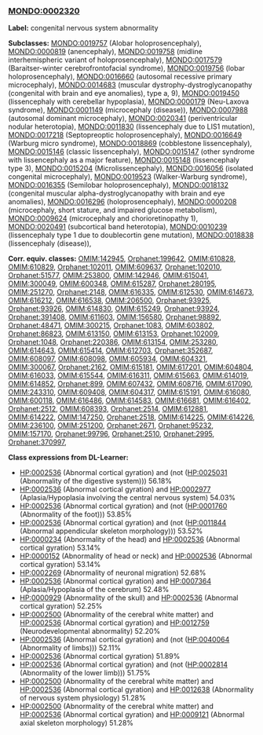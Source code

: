 
### [MONDO:0002320](http://purl.obolibrary.org/obo/MONDO_0002320)
**Label:** congenital nervous system abnormality

**Subclasses:** [MONDO:0019757](http://purl.obolibrary.org/obo/MONDO_0019757) (Alobar holoprosencephaly), [MONDO:0000819](http://purl.obolibrary.org/obo/MONDO_0000819) (anencephaly), [MONDO:0019758](http://purl.obolibrary.org/obo/MONDO_0019758) (midline interhemispheric variant of holoprosencephaly), [MONDO:0017579](http://purl.obolibrary.org/obo/MONDO_0017579) (Baraitser-winter cerebrofrontofacial syndrome), [MONDO:0019756](http://purl.obolibrary.org/obo/MONDO_0019756) (lobar holoprosencephaly), [MONDO:0016660](http://purl.obolibrary.org/obo/MONDO_0016660) (autosomal recessive primary microcephaly), [MONDO:0014683](http://purl.obolibrary.org/obo/MONDO_0014683) (muscular dystrophy-dystroglycanopathy (congenital with brain and eye anomalies), type a, 9), [MONDO:0019450](http://purl.obolibrary.org/obo/MONDO_0019450) (lissencephaly with cerebellar hypoplasia), [MONDO:0000179](http://purl.obolibrary.org/obo/MONDO_0000179) (Neu-Laxova syndrome), [MONDO:0001149](http://purl.obolibrary.org/obo/MONDO_0001149) (microcephaly (disease)), [MONDO:0007988](http://purl.obolibrary.org/obo/MONDO_0007988) (autosomal dominant microcephaly), [MONDO:0020341](http://purl.obolibrary.org/obo/MONDO_0020341) (periventricular nodular heterotopia), [MONDO:0011830](http://purl.obolibrary.org/obo/MONDO_0011830) (lissencephaly due to LIS1 mutation), [MONDO:0017218](http://purl.obolibrary.org/obo/MONDO_0017218) (Septopreoptic holoprosencephaly), [MONDO:0016649](http://purl.obolibrary.org/obo/MONDO_0016649) (Warburg micro syndrome), [MONDO:0018869](http://purl.obolibrary.org/obo/MONDO_0018869) (cobblestone lissencephaly), [MONDO:0015146](http://purl.obolibrary.org/obo/MONDO_0015146) (classic lissencephaly), [MONDO:0015147](http://purl.obolibrary.org/obo/MONDO_0015147) (other syndrome with lissencephaly as a major feature), [MONDO:0015148](http://purl.obolibrary.org/obo/MONDO_0015148) (lissencephaly type 3), [MONDO:0015204](http://purl.obolibrary.org/obo/MONDO_0015204) (Microlissencephaly), [MONDO:0016056](http://purl.obolibrary.org/obo/MONDO_0016056) (isolated congenital microcephaly), [MONDO:0019523](http://purl.obolibrary.org/obo/MONDO_0019523) (Walker-Warburg syndrome), [MONDO:0016355](http://purl.obolibrary.org/obo/MONDO_0016355) (Semilobar holoprosencephaly), [MONDO:0018132](http://purl.obolibrary.org/obo/MONDO_0018132) (congenital muscular alpha-dystroglycanopathy with brain and eye anomalies), [MONDO:0016296](http://purl.obolibrary.org/obo/MONDO_0016296) (holoprosencephaly), [MONDO:0000208](http://purl.obolibrary.org/obo/MONDO_0000208) (microcephaly, short stature, and impaired glucose metabolism), [MONDO:0009624](http://purl.obolibrary.org/obo/MONDO_0009624) (microcephaly and chorioretinopathy 1), [MONDO:0020491](http://purl.obolibrary.org/obo/MONDO_0020491) (subcortical band heterotopia), [MONDO:0010239](http://purl.obolibrary.org/obo/MONDO_0010239) (lissencephaly type 1 due to doublecortin gene mutation), [MONDO:0018838](http://purl.obolibrary.org/obo/MONDO_0018838) (lissencephaly (disease)), 

**Corr. equiv. classes:** [OMIM:142945](http://purl.obolibrary.org/obo/OMIM_142945), [Orphanet:199642](http://www.orpha.net/ORDO/Orphanet_199642), [OMIM:610828](http://purl.obolibrary.org/obo/OMIM_610828), [OMIM:610829](http://purl.obolibrary.org/obo/OMIM_610829), [Orphanet:102011](http://www.orpha.net/ORDO/Orphanet_102011), [OMIM:609637](http://purl.obolibrary.org/obo/OMIM_609637), [Orphanet:102010](http://www.orpha.net/ORDO/Orphanet_102010), [Orphanet:51577](http://www.orpha.net/ORDO/Orphanet_51577), [OMIM:253800](http://purl.obolibrary.org/obo/OMIM_253800), [OMIM:142946](http://purl.obolibrary.org/obo/OMIM_142946), [OMIM:615041](http://purl.obolibrary.org/obo/OMIM_615041), [OMIM:300049](http://purl.obolibrary.org/obo/OMIM_300049), [OMIM:600348](http://purl.obolibrary.org/obo/OMIM_600348), [OMIM:615287](http://purl.obolibrary.org/obo/OMIM_615287), [Orphanet:280195](http://www.orpha.net/ORDO/Orphanet_280195), [OMIM:251270](http://purl.obolibrary.org/obo/OMIM_251270), [Orphanet:2148](http://www.orpha.net/ORDO/Orphanet_2148), [OMIM:616335](http://purl.obolibrary.org/obo/OMIM_616335), [OMIM:612530](http://purl.obolibrary.org/obo/OMIM_612530), [OMIM:614673](http://purl.obolibrary.org/obo/OMIM_614673), [OMIM:616212](http://purl.obolibrary.org/obo/OMIM_616212), [OMIM:616538](http://purl.obolibrary.org/obo/OMIM_616538), [OMIM:206500](http://purl.obolibrary.org/obo/OMIM_206500), [Orphanet:93925](http://www.orpha.net/ORDO/Orphanet_93925), [Orphanet:93926](http://www.orpha.net/ORDO/Orphanet_93926), [OMIM:614830](http://purl.obolibrary.org/obo/OMIM_614830), [OMIM:615249](http://purl.obolibrary.org/obo/OMIM_615249), [Orphanet:93924](http://www.orpha.net/ORDO/Orphanet_93924), [Orphanet:391408](http://www.orpha.net/ORDO/Orphanet_391408), [OMIM:611603](http://purl.obolibrary.org/obo/OMIM_611603), [OMIM:156580](http://purl.obolibrary.org/obo/OMIM_156580), [Orphanet:98892](http://www.orpha.net/ORDO/Orphanet_98892), [Orphanet:48471](http://www.orpha.net/ORDO/Orphanet_48471), [OMIM:300215](http://purl.obolibrary.org/obo/OMIM_300215), [Orphanet:1083](http://www.orpha.net/ORDO/Orphanet_1083), [OMIM:603802](http://purl.obolibrary.org/obo/OMIM_603802), [Orphanet:86823](http://www.orpha.net/ORDO/Orphanet_86823), [OMIM:613150](http://purl.obolibrary.org/obo/OMIM_613150), [OMIM:613153](http://purl.obolibrary.org/obo/OMIM_613153), [Orphanet:102009](http://www.orpha.net/ORDO/Orphanet_102009), [Orphanet:1048](http://www.orpha.net/ORDO/Orphanet_1048), [Orphanet:220386](http://www.orpha.net/ORDO/Orphanet_220386), [OMIM:613154](http://purl.obolibrary.org/obo/OMIM_613154), [OMIM:253280](http://purl.obolibrary.org/obo/OMIM_253280), [OMIM:614643](http://purl.obolibrary.org/obo/OMIM_614643), [OMIM:615414](http://purl.obolibrary.org/obo/OMIM_615414), [OMIM:612703](http://purl.obolibrary.org/obo/OMIM_612703), [Orphanet:352687](http://www.orpha.net/ORDO/Orphanet_352687), [OMIM:608097](http://purl.obolibrary.org/obo/OMIM_608097), [OMIM:608098](http://purl.obolibrary.org/obo/OMIM_608098), [OMIM:605934](http://purl.obolibrary.org/obo/OMIM_605934), [OMIM:604321](http://purl.obolibrary.org/obo/OMIM_604321), [OMIM:300067](http://purl.obolibrary.org/obo/OMIM_300067), [Orphanet:2162](http://www.orpha.net/ORDO/Orphanet_2162), [OMIM:615181](http://purl.obolibrary.org/obo/OMIM_615181), [OMIM:617201](http://purl.obolibrary.org/obo/OMIM_617201), [OMIM:604804](http://purl.obolibrary.org/obo/OMIM_604804), [OMIM:616033](http://purl.obolibrary.org/obo/OMIM_616033), [OMIM:615544](http://purl.obolibrary.org/obo/OMIM_615544), [OMIM:616311](http://purl.obolibrary.org/obo/OMIM_616311), [OMIM:615663](http://purl.obolibrary.org/obo/OMIM_615663), [OMIM:614019](http://purl.obolibrary.org/obo/OMIM_614019), [OMIM:614852](http://purl.obolibrary.org/obo/OMIM_614852), [Orphanet:899](http://www.orpha.net/ORDO/Orphanet_899), [OMIM:607432](http://purl.obolibrary.org/obo/OMIM_607432), [OMIM:608716](http://purl.obolibrary.org/obo/OMIM_608716), [OMIM:617090](http://purl.obolibrary.org/obo/OMIM_617090), [OMIM:243310](http://purl.obolibrary.org/obo/OMIM_243310), [OMIM:609408](http://purl.obolibrary.org/obo/OMIM_609408), [OMIM:604317](http://purl.obolibrary.org/obo/OMIM_604317), [OMIM:615191](http://purl.obolibrary.org/obo/OMIM_615191), [OMIM:616080](http://purl.obolibrary.org/obo/OMIM_616080), [OMIM:600118](http://purl.obolibrary.org/obo/OMIM_600118), [OMIM:616486](http://purl.obolibrary.org/obo/OMIM_616486), [OMIM:614583](http://purl.obolibrary.org/obo/OMIM_614583), [OMIM:616681](http://purl.obolibrary.org/obo/OMIM_616681), [OMIM:616402](http://purl.obolibrary.org/obo/OMIM_616402), [Orphanet:2512](http://www.orpha.net/ORDO/Orphanet_2512), [OMIM:608393](http://purl.obolibrary.org/obo/OMIM_608393), [Orphanet:2514](http://www.orpha.net/ORDO/Orphanet_2514), [OMIM:612881](http://purl.obolibrary.org/obo/OMIM_612881), [OMIM:614222](http://purl.obolibrary.org/obo/OMIM_614222), [OMIM:147250](http://purl.obolibrary.org/obo/OMIM_147250), [Orphanet:2518](http://www.orpha.net/ORDO/Orphanet_2518), [OMIM:614225](http://purl.obolibrary.org/obo/OMIM_614225), [OMIM:614226](http://purl.obolibrary.org/obo/OMIM_614226), [OMIM:236100](http://purl.obolibrary.org/obo/OMIM_236100), [OMIM:251200](http://purl.obolibrary.org/obo/OMIM_251200), [Orphanet:2671](http://www.orpha.net/ORDO/Orphanet_2671), [Orphanet:95232](http://www.orpha.net/ORDO/Orphanet_95232), [OMIM:157170](http://purl.obolibrary.org/obo/OMIM_157170), [Orphanet:99796](http://www.orpha.net/ORDO/Orphanet_99796), [Orphanet:2510](http://www.orpha.net/ORDO/Orphanet_2510), [Orphanet:2995](http://www.orpha.net/ORDO/Orphanet_2995), [Orphanet:370997](http://www.orpha.net/ORDO/Orphanet_370997), 

**Class expressions from DL-Learner:**

- [HP:0002536](http://purl.obolibrary.org/obo/HP_0002536) (Abnormal cortical gyration) and (not ([HP:0025031](http://purl.obolibrary.org/obo/HP_0025031) (Abnormality of the digestive system))) 56.18%
- [HP:0002536](http://purl.obolibrary.org/obo/HP_0002536) (Abnormal cortical gyration) and [HP:0002977](http://purl.obolibrary.org/obo/HP_0002977) (Aplasia/Hypoplasia involving the central nervous system) 54.03%
- [HP:0002536](http://purl.obolibrary.org/obo/HP_0002536) (Abnormal cortical gyration) and (not ([HP:0001760](http://purl.obolibrary.org/obo/HP_0001760) (Abnormality of the foot))) 53.85%
- [HP:0002536](http://purl.obolibrary.org/obo/HP_0002536) (Abnormal cortical gyration) and (not ([HP:0011844](http://purl.obolibrary.org/obo/HP_0011844) (Abnormal appendicular skeleton morphology))) 53.52%
- [HP:0000234](http://purl.obolibrary.org/obo/HP_0000234) (Abnormality of the head) and [HP:0002536](http://purl.obolibrary.org/obo/HP_0002536) (Abnormal cortical gyration) 53.14%
- [HP:0000152](http://purl.obolibrary.org/obo/HP_0000152) (Abnormality of head or neck) and [HP:0002536](http://purl.obolibrary.org/obo/HP_0002536) (Abnormal cortical gyration) 53.14%
- [HP:0002269](http://purl.obolibrary.org/obo/HP_0002269) (Abnormality of neuronal migration) 52.68%
- [HP:0002536](http://purl.obolibrary.org/obo/HP_0002536) (Abnormal cortical gyration) and [HP:0007364](http://purl.obolibrary.org/obo/HP_0007364) (Aplasia/Hypoplasia of the cerebrum) 52.48%
- [HP:0000929](http://purl.obolibrary.org/obo/HP_0000929) (Abnormality of the skull) and [HP:0002536](http://purl.obolibrary.org/obo/HP_0002536) (Abnormal cortical gyration) 52.25%
- [HP:0002500](http://purl.obolibrary.org/obo/HP_0002500) (Abnormality of the cerebral white matter) and [HP:0002536](http://purl.obolibrary.org/obo/HP_0002536) (Abnormal cortical gyration) and [HP:0012759](http://purl.obolibrary.org/obo/HP_0012759) (Neurodevelopmental abnormality) 52.20%
- [HP:0002536](http://purl.obolibrary.org/obo/HP_0002536) (Abnormal cortical gyration) and (not ([HP:0040064](http://purl.obolibrary.org/obo/HP_0040064) (Abnormality of limbs))) 52.11%
- [HP:0002536](http://purl.obolibrary.org/obo/HP_0002536) (Abnormal cortical gyration) 51.89%
- [HP:0002536](http://purl.obolibrary.org/obo/HP_0002536) (Abnormal cortical gyration) and (not ([HP:0002814](http://purl.obolibrary.org/obo/HP_0002814) (Abnormality of the lower limb))) 51.75%
- [HP:0002500](http://purl.obolibrary.org/obo/HP_0002500) (Abnormality of the cerebral white matter) and [HP:0002536](http://purl.obolibrary.org/obo/HP_0002536) (Abnormal cortical gyration) and [HP:0012638](http://purl.obolibrary.org/obo/HP_0012638) (Abnormality of nervous system physiology) 51.28%
- [HP:0002500](http://purl.obolibrary.org/obo/HP_0002500) (Abnormality of the cerebral white matter) and [HP:0002536](http://purl.obolibrary.org/obo/HP_0002536) (Abnormal cortical gyration) and [HP:0009121](http://purl.obolibrary.org/obo/HP_0009121) (Abnormal axial skeleton morphology) 51.28%



